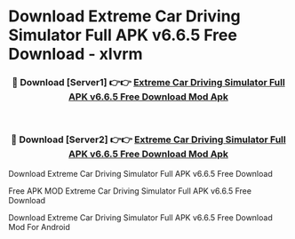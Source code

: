 # Download Extreme Car Driving Simulator Full APK v6.6.5 Free Download - xlvrm



<div align="center">
<h3>🔴 Download [Server1] 👉👉 <a href="https://momento.my/?title=Extreme_Car_Driving_Simulator_Full_APK_v6.6.5_Free_Download">Extreme Car Driving Simulator Full APK v6.6.5 Free Download Mod Apk</a></h3><br>

<h3>🔴 Download [Server2] 👉👉 <a href="https://momento.my/?title=Extreme_Car_Driving_Simulator_Full_APK_v6.6.5_Free_Download">Extreme Car Driving Simulator Full APK v6.6.5 Free Download Mod Apk</a></h3>
</div>



Download Extreme Car Driving Simulator Full APK v6.6.5 Free Download 

Free APK MOD Extreme Car Driving Simulator Full APK v6.6.5 Free Download 

Download Extreme Car Driving Simulator Full APK v6.6.5 Free Download Mod For Android
